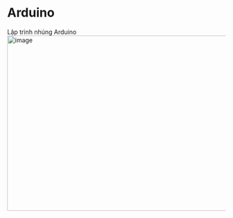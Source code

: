# Arduino
Lập trình nhúng Arduino
<img width="551" height="405" alt="image" src="https://github.com/user-attachments/assets/d6e6f1c4-41d7-4565-bf60-47a412366487" />
